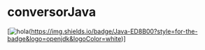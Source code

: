 # conversorJava

[![hola](https://img.shields.io/badge/STATUS-JAVA%20100%25-brightgreen)(https://img.shields.io/badge/Java-ED8B00?style=for-the-badge&logo=openjdk&logoColor=white)]
